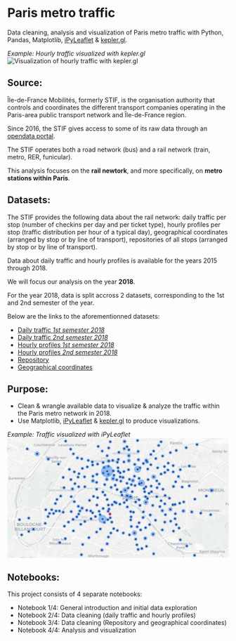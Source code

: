 # Paris metro traffic
Data cleaning, analysis and visualization of Paris metro traffic with Python, Pandas, Matplotlib, [iPyLeaflet](https://ipyleaflet.readthedocs.io/en/latest/index.html) & [kepler.gl](https://kepler.gl/).

*Example: Hourly traffic visualized with kepler.gl*
![Visualization of hourly traffic with kepler.gl](kepler_viz.gif)

## Source:

Île-de-France Mobilités, formerly STIF, is the organisation authority that controls and coordinates the different transport companies operating in the Paris-area public transport network and Île-de-France region. 

Since 2016, the STIF gives access to some of its raw data through an [opendata portal](https://opendata.stif.info/explore/?sort=modified).

The STIF operates both a road network (bus) and a rail network (train, metro, RER, funicular).

This analysis focuses on the **rail newtork**, and more specifically, on **metro stations within Paris**.


## Datasets:

The STIF provides the following data about the rail network: daily traffic per stop (number of checkins per day and per ticket type), hourly profiles per stop (traffic distribution per hour of a typical day), geographical coordinates (arranged by stop or by line of transport), repositories of all stops (arranged by stop or by line of transport).

Data about daily traffic and hourly profiles is available for the years 2015 through 2018. 

We will focus our analysis on the year **2018**.

For the year 2018, data is split accross 2 datasets, corresponding to the 1st and 2nd semester of the year.

Below are the links to the aforementionned datasets:
- [Daily traffic *1st semester 2018*](https://opendata.stif.info/explore/dataset/validations-sur-le-reseau-ferre-nombre-de-validations-par-jour-1er-sem/information/)
- [Daily traffic *2nd semester 2018*](https://opendata.stif.info/explore/dataset/validations-sur-le-reseau-ferre-nombre-de-validations-par-jour-2e-sem/information/)
- [Hourly profiles *1st semester 2018*](https://opendata.stif.info/explore/dataset/validations-sur-le-reseau-ferre-profils-horaires-par-jour-type-1er-sem/information/)
- [Hourly profiles *2nd semester 2018*](https://opendata.stif.info/explore/dataset/validations-sur-le-reseau-ferre-profils-horaires-par-jour-type-2e-sem/information/)
- [Repository](https://opendata.stif.info/explore/dataset/referentiel-arret-tc-idf/information/)
- [Geographical coordinates](https://opendata.stif.info/explore/dataset/emplacement-des-gares-idf-data-generalisee/information/)

## Purpose:

- Clean & wrangle available data to visualize & analyze the traffic within the Paris metro network in 2018.
- Use Matplotlib, [iPyLeaflet](https://ipyleaflet.readthedocs.io/en/latest/index.html) & [kepler.gl](https://kepler.gl/) to produce visualizations.

*Example: Traffic visualized with iPyLeaflet*
![Traffic visualization with iPyLeaflet](screenshot_ipyleaflet_traffic.png)

## Notebooks:

This project consists of 4 separate notebooks:
- Notebook 1/4: General introduction and initial data exploration
- Notebook 2/4: Data cleaning (daily traffic and hourly profiles)
- Notebook 3/4: Data cleaning (Repository and geographical coordinates)
- Notebook 4/4: Analysis and visualization
